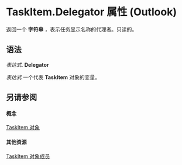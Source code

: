 
# TaskItem.Delegator 属性 (Outlook)

返回一个 **字符串** ，表示任务显示名称的代理者。只读的。


## 语法

 _表达式_. **Delegator**

 _表达式_ 一个代表 **TaskItem** 对象的变量。


## 另请参阅


#### 概念


[TaskItem 对象](5df8cfa5-5460-a5a1-a130-ba5bca1a0091.md)
#### 其他资源


[TaskItem 对象成员](97234a76-2fc5-bbe4-2e14-25ae18694fc9.md)